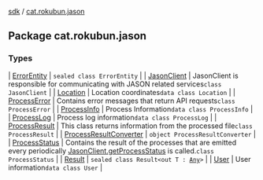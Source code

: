 [sdk](../index.md) / [cat.rokubun.jason](./index.md)

## Package cat.rokubun.jason

### Types

| [ErrorEntity](-error-entity/index.md) | `sealed class ErrorEntity` |
| [JasonClient](-jason-client/index.md) | JasonClient is responsible for communicating with JASON related services`class JasonClient` |
| [Location](-location/index.md) | Location coordinates`data class Location` |
| [ProcessError](-process-error/index.md) | Contains error messages that return API requests`class ProcessError` |
| [ProcessInfo](-process-info/index.md) | Process Information`data class ProcessInfo` |
| [ProcessLog](-process-log/index.md) | Process log information`data class ProcessLog` |
| [ProcessResult](-process-result/index.md) | This class returns information from the processed file`class ProcessResult` |
| [ProcessResultConverter](-process-result-converter/index.md) | `object ProcessResultConverter` |
| [ProcessStatus](-process-status/index.md) | Contains the result of the processes that are emitted every periodically [JasonClient.getProcessStatus](-jason-client/get-process-status.md) is called.`class ProcessStatus` |
| [Result](-result/index.md) | `sealed class Result<out T : `[`Any`](https://kotlinlang.org/api/latest/jvm/stdlib/kotlin/-any/index.html)`>` |
| [User](-user/index.md) | User information`data class User` |

